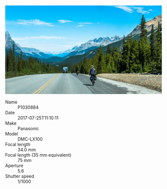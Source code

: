 [![P1030884](/photos/hd/P1030884.jpg)](/photos/full/P1030884.jpg?raw=true)

<dl>
  <dt>Name</dt>
  <dd>P1030884</dd>
  <dt>Date</dt>
  <dd>2017-07-25T11:10:11</dd>
  <dt>Make</dt>
  <dd>Panasonic</dd>
  <dt>Model</dt>
  <dd>DMC-LX100</dd>
  <dt>Focal length</dt>
  <dd>34.0 mm</dd>
  <dt>Focal length (35 mm equivalent)</dt>
  <dd>75 mm</dd>
  <dt>Aperture</dt>
  <dd>5.6</dd>
  <dt>Shutter speed</dt>
  <dd>1/1000</dd>
</dl>
